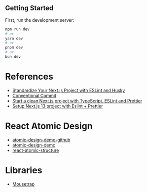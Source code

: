 ## Getting Started

First, run the development server:

```bash
npm run dev
# or
yarn dev
# or
pnpm dev
# or
bun dev
```

# References

- [Standardize Your Next.js Project with ESLint and Husky](https://yehezgun.com/articles/standardize-your-nextjs-project)
- [Conventional Commit](https://github.com/conventional-changelog/commitlint/#what-is-commitlint)
- [Start a clean Next.js project with TypeScript, ESLint and Prettier](https://paulintrognon.fr/blog/typescript-prettier-eslint-next-js)
- [Setup Next.js 13 project with Eslint + Prettier](https://gist.github.com/Nivethan-Ar/2375bf451d4c30148916b59c7e0c51c0)

# React Atomic Design

- [atomic-design-demo-github](https://github.com/fabiosjc/atomic-design-demo)
- [atomic-design-demo](https://atomic-storybook.netlify.app/?path=/story/atoms-logo--default)
- [react-atomic-structure](https://github.com/Rulox/react-atomic-structure)

# Libraries

- [Mousetrap](https://craig.is/killing/mice)
